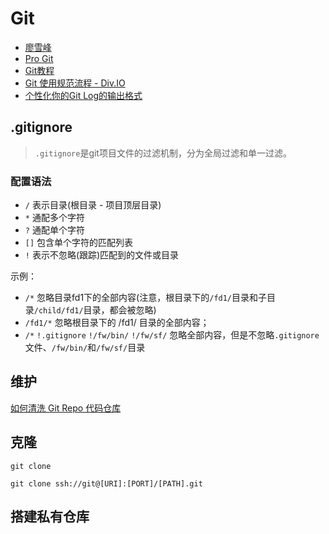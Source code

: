 # Git

- [廖雪峰](http://www.liaoxuefeng.com/wiki/0013739516305929606dd18361248578c67b8067c8c017b000/0013743858312764dca7ad6d0754f76aa562e3789478044000)
- [Pro Git](http://git.oschina.net/progit/)
- [Git教程](http://www.cnblogs.com/zhangjing230/archive/2012/05/09/2489745.html)
- [Git 使用规范流程 - Div.IO](http://div.io/topic/1423)
- [个性化你的Git Log的输出格式](https://ruby-china.org/topics/939)

## .gitignore
> `.gitignore`是git项目文件的过滤机制，分为全局过滤和单一过滤。

### 配置语法

- `/` 表示目录(根目录 - 项目顶层目录)
- `*` 通配多个字符
- `?` 通配单个字符
- `[]` 包含单个字符的匹配列表
- `!` 表示不忽略(跟踪)匹配到的文件或目录

示例：

- `/*`
  忽略目录fd1下的全部内容(注意，根目录下的`/fd1/`目录和子目录`/child/fd1/`目录，都会被忽略)
- `/fd1/*`
  忽略根目录下的 /fd1/ 目录的全部内容；
- `/*`
  `!.gitignore`
  `!/fw/bin/`
  `!/fw/sf/`
  忽略全部内容，但是不忽略`.gitignore`文件、`/fw/bin/`和`/fw/sf/`目录

## 维护

[如何清洗 Git Repo 代码仓库](http://www.open-open.com/lib/view/open1414632626075.html)
## 克隆
`git clone`

`git clone ssh://git@[URI]:[PORT]/[PATH].git`

## 搭建私有仓库

